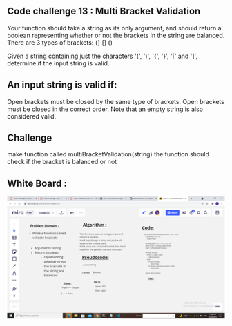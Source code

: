 ## Code challenge 13 : Multi Bracket Validation
Your function should take a string as its only argument, and should return a boolean representing whether or not the brackets in the string are balanced. There are 3 types of brackets: {} [] ()

Given a string containing just the characters '(', ')', '{', '}', '[' and ']', determine if the input string is valid.

## An input string is valid if:

Open brackets must be closed by the same type of brackets. Open brackets must be closed in the correct order. Note that an empty string is also considered valid.
## Challenge
make function called multiBracketValidation(string) the function should check if the bracket is balanced or not
## White Board :

![](multi.jpg)